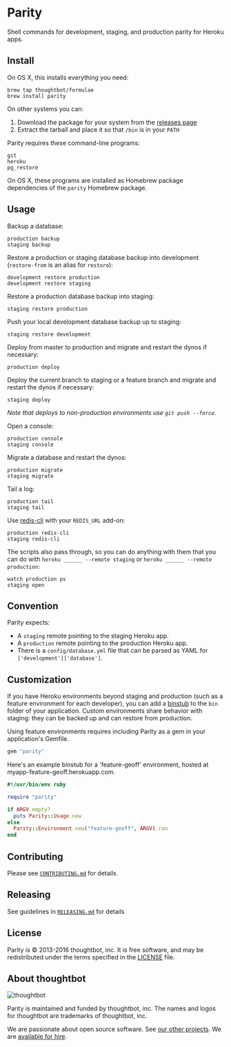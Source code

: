 Parity
======

Shell commands for development, staging, and production parity for Heroku apps.

Install
-------

On OS X, this installs everything you need:

    brew tap thoughtbot/formulae
    brew install parity

On other systems you can:

1. Download the package for your system from the [releases page][releases]
1. Extract the tarball and place it so that `/bin` is in your `PATH`

[releases]: https://github.com/thoughtbot/parity/releases

Parity requires these command-line programs:

    git
    heroku
    pg_restore

On OS X, these programs are installed
as Homebrew package dependencies of
the `parity` Homebrew package.

Usage
-----

Backup a database:

    production backup
    staging backup

Restore a production or staging database backup into development (`restore-from` is an alias for `restore`):

    development restore production
    development restore staging

Restore a production database backup into staging:

    staging restore production

Push your local development database backup up to staging:

    staging restore development

Deploy from master to production
and migrate and restart the dynos if necessary:

    production deploy

Deploy the current branch to staging or a feature branch
and migrate and restart the dynos if necessary:

    staging deploy

_Note that deploys to non-production environments use `git push --force`._

Open a console:

    production console
    staging console

Migrate a database and restart the dynos:

    production migrate
    staging migrate

Tail a log:

    production tail
    staging tail

Use [redis-cli][2] with your `REDIS_URL` add-on:

    production redis-cli
    staging redis-cli

The scripts also pass through, so you can do anything with them that you can do
with `heroku ______ --remote staging` or `heroku ______ --remote production`:

    watch production ps
    staging open

[2]: http://redis.io/commands

Convention
----------

Parity expects:

* A `staging` remote pointing to the staging Heroku app.
* A `production` remote pointing to the production Heroku app.
* There is a `config/database.yml` file that can be parsed as YAML for
  `['development']['database']`.

Customization
-------------

If you have Heroku environments beyond staging and production (such as a feature
environment for each developer), you can add a [binstub] to the `bin` folder of
your application. Custom environments share behavior with staging: they can be
backed up and can restore from production.

Using feature environments requires including Parity as a gem in your
application's Gemfile.

```ruby
gem "parity"
```

[binstub]: https://github.com/sstephenson/rbenv/wiki/Understanding-binstubs

Here's an example binstub for a 'feature-geoff' environment, hosted at
myapp-feature-geoff.herokuapp.com.

```ruby
#!/usr/bin/env ruby

require "parity"

if ARGV.empty?
  puts Parity::Usage.new
else
  Parity::Environment.new("feature-geoff", ARGV).run
end
```

Contributing
------------

Please see [`CONTRIBUTING.md`](CONTRIBUTING.md) for details.

Releasing
---------

See guidelines in [`RELEASING.md`](RELEASING.md) for details

License
-------

Parity is © 2013-2016 thoughtbot, inc.
It is free software,
and may be redistributed under the terms specified in the [LICENSE] file.

[LICENSE]: LICENSE

About thoughtbot
----------------

![thoughtbot](https://thoughtbot.com/logo.png)

Parity is maintained and funded by thoughtbot, inc.
The names and logos for thoughtbot are trademarks of thoughtbot, inc.

We are passionate about open source software.
See [our other projects][community].
We are [available for hire][hire].

[community]: https://thoughtbot.com/community?utm_source=github
[hire]: https://thoughtbot.com?utm_source=github

